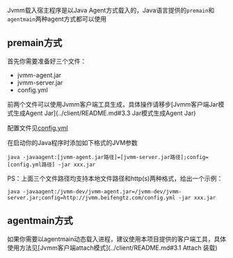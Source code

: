 Jvmm载入宿主程序是以Java Agent方式载入的，Java语言提供的`premain`和`agentmain`两种agent方式都可以使用

## premain方式

首先你需要准备好三个文件：

* jvmm-agent.jar
* jvmm-server.jar
* config.yml

前两个文件可以使用Jvmm客户端工具生成，具体操作请移步[Jvmm客户端Jar模式生成Agent Jar](../client/README.md#3.3 Jar模式生成Agent Jar)

配置文件见[config.yml](../server/src/main/resources/config.yml)

在启动你的Java程序时添加如下格式的JVM参数

```shell
java -javaagent:[jvmm-agent.jar路径]=[jvmm-server.jar路径];config=[config.yml路径] -jar xxx.jar
```

PS：上面三个文件路径均支持本地文件路径和http(s)两种格式，给出一个示例：
```shell
java -javaagent:/jvmm-dev/jvmm-agent.jar=/jvmm-dev/jvmm-server.jar;config=http://jvmm.beifengtz.com/config.yml -jar xxx.jar
```

## agentmain方式

如果你需要以agentmain动态载入进程，建议使用本项目提供的客户端工具，具体使用方法见[Jvmm客户端attach模式](../client/README.md#3.1 Attach 装载)
